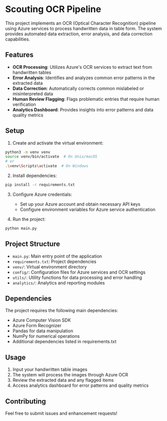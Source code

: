 # Scouting OCR Pipeline

This project implements an OCR (Optical Character Recognition) pipeline using Azure services to process handwritten data in table form. The system provides automated data extraction, error analysis, and data correction capabilities.

## Features

- **OCR Processing**: Utilizes Azure's OCR services to extract text from handwritten tables
- **Error Analysis**: Identifies and analyzes common error patterns in the extracted data
- **Data Correction**: Automatically corrects common mislabeled or misinterpreted data
- **Human Review Flagging**: Flags problematic entries that require human verification
- **Analytics Dashboard**: Provides insights into error patterns and data quality metrics

## Setup

1. Create and activate the virtual environment:
```bash
python3 -m venv venv
source venv/bin/activate  # On Unix/macOS
# or
.\venv\Scripts\activate  # On Windows
```

2. Install dependencies:
```bash
pip install -r requirements.txt
```

3. Configure Azure credentials:
   - Set up your Azure account and obtain necessary API keys
   - Configure environment variables for Azure service authentication

4. Run the project:
```bash
python main.py
```

## Project Structure

- `main.py`: Main entry point of the application
- `requirements.txt`: Project dependencies
- `venv/`: Virtual environment directory
- `config/`: Configuration files for Azure services and OCR settings
- `utils/`: Utility functions for data processing and error handling
- `analytics/`: Analytics and reporting modules

## Dependencies

The project requires the following main dependencies:
- Azure Computer Vision SDK
- Azure Form Recognizer
- Pandas for data manipulation
- NumPy for numerical operations
- Additional dependencies listed in requirements.txt

## Usage

1. Input your handwritten table images
2. The system will process the images through Azure OCR
3. Review the extracted data and any flagged items
4. Access analytics dashboard for error patterns and quality metrics

## Contributing

Feel free to submit issues and enhancement requests! 
